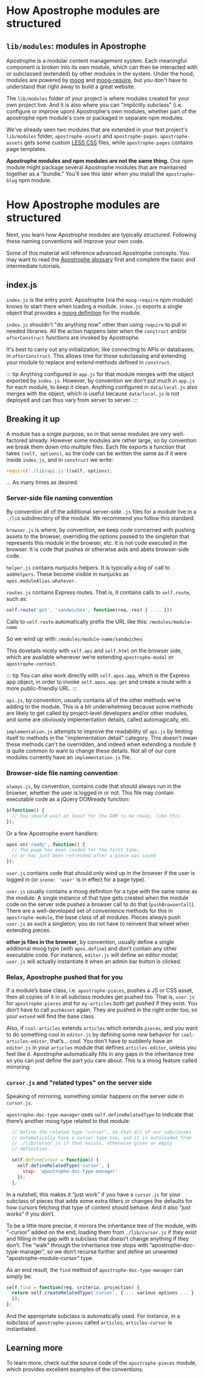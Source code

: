 # How Apostrophe modules are structured

## `lib/modules`: modules in Apostrophe

Apostrophe is a modular content management system. Each meaningful component is broken into its own module, which can then be interacted with or subclassed \(extended\) by other modules in the system. Under the hood, modules are powered by [moog](https://github.com/apostrophecms/moog) and [moog-require](https://github.com/apostrophecms/moog-require), but you don't have to understand that right away to build a great website.

The `lib/modules` folder of your project is where modules created for your own project live. And it is also where you can "implicitly subclass" \(i.e. configure or improve upon\) Apostrophe's own modules, whether part of the apostrophe npm module's core or packaged in separate npm modules.

We've already seen two modules that are extended in your test project's `lib/modules` folder, `apostrophe-assets` and `apostrophe-pages`. `apostrophe-assets` gets some custom [LESS CSS](http://lesscss.org/features/) files, while `apostrophe-pages` contains page templates.

**Apostrophe modules and npm modules are not the same thing.** One npm module might package several Apostrophe modules that are maintained together as a "bundle." You'll see this later when you install the `apostrophe-blog` npm module.

# How Apostrophe modules are structured

Next, you learn how Apostrophe modules are typically structured. Following these naming conventions will improve your own code.

Some of this material will reference advanced Apostrophe concepts. You may want to read the [Apostrophe glossary](/reference/glossary.md) first and complete the basic and intermediate tutorials.

## index.js

`index.js` is the entry point. Apostrophe \(via the `moog-require` npm module\) knows to start there when loading a module. `index.js` exports a single object that provides a [moog definition](https://www.npmjs.com/package/moog) for the module.

`index.js` shouldn't "do anything now" other than using `require` to pull in needed libraries. All the action happens later when the `construct` and/or `afterConstruct` functions are invoked by Apostrophe.

It's best to carry out any initialization, like connecting to APIs or databases, in `afterConstruct`. This allows time for those subclassing and extending your module to replace and extend methods defined in `construct`.

::: tip
Anything configured in `app.js` for that module merges with the object exported by `index.js`. However, by convention we don’t put much in `app.js` for each module, to keep it clean. Anything configured in `data/local.js` also merges with the object, which is useful because `data/local.js` is not deployed and can thus vary from server to server.
:::

## Breaking it up

A module has a single purpose, so in that sense modules are very well-factored already. However some modules are rather large, so by convention we break them down into multiple files. Each file exports a function that takes `(self, options)`, so the code can be written the same as if it were inside `index.js`, and in `construct` we write:

```javascript
require('./lib/api.js')(self, options);
```

... As many times as desired.

### Server-side file naming convention

By convention all of the additional server-side `.js` files for a module live in a `./lib` subdirectory of the module. We recommend you follow this standard.

`browser.js` is where, by convention, we keep code concerned with pushing assets to the browser, overriding the options passed to the singleton that represents this module in the browser, etc. It is not code executed in the browser. It is code that pushes or otherwise aids and abets browser-side code.

`helper.js` contains nunjucks helpers. It is typically a big ol’ call to `addHelpers`. These become visible in nunjucks as `apos.moduleAlias.whatever`.

`routes.js` contains Express routes. That is, it contains calls to `self.route`, such as:

```javascript
self.route('get', 'sandwiches', function(req, res) { .... }))
```

Calls to `self.route` automatically prefix the URL like this: `/modules/module-name`

So we wind up with: `/modules/module-name/sandwiches`

This dovetails nicely with `self.api` and `self.html` on the browser side, which are available whenever we’re extending `apostrophe-modal` or `apostrophe-context`.

::: tip
You can also work directly with `self.apos.app`, which is the Express app object, in order to invoke `self.apos.app.get` and create a route with a more public-friendly URL.
:::

`api.js`, by convention, usually contains all of the other methods we’re adding to the module. This is a bit underwhelming because some methods are likely to get called by project-level developers and/or other modules, and some are obviously implementation details, called automagically, etc.

`implementation.js` attempts to improve the readability of `api.js` by limiting itself to methods in the "implementation detail" category. This doesn't mean these methods can't be overridden, and indeed when extending a module it is quite common to want to change these details. Not all of our core modules currently have an `implementation.js` file.

### Browser-side file naming convention

`always.js`, by convention, contains code that should always run in the browser, whether the user is logged in or not. This file may contain executable code as a jQuery DOMready function:

```javascript
$(function() {
  // You should wait at least for the DOM to be ready, like this
});
```

Or a few Apostrophe event handlers:

```javascript
apos.on('ready', function() {
  // The page has been loaded for the first time,
  // or has just been refreshed after a piece was saved
});
```

`user.js` contains code that should only wind up in the browser if the user is logged in \(or `scene: 'user'` is in effect for a page type\).

`user.js` usually contains a moog definition for a type with the same name as the module. A single instance of that type gets created when the module code on the server side pushes a browser call to do that \(`pushBrowserCall`\). There are a well-developed set of convenience methods for this in `apostrophe-module`, the base class of all modules. Pieces always push `user.js` as such a singleton; you do not have to reinvent that wheel when extending pieces.

**other js files in the browser**, by convention, usually define a single additional moog type \(with `apos.define`\) and don’t contain any other executable code. For instance, `editor.js` will define an editor modal; `user.js` will actually instantiate it when an admin bar button is clicked.

### Relax, Apostrophe pushed that for you

If a module’s base class, i.e. `apostrophe-pieces`, pushes a JS or CSS asset, then all copies of it in all subclass modules get pushed too. That is, `user.js` for `apostrophe-pieces` and for `my-articles` both get pushed if they exist. You don’t have to call `pushAsset` again. They are pushed in the right order too, so your `extend` will find the base class.

Also, if `cool-articles` extends `articles` which extends `pieces`, and you want to do something cool in `editor.js` by defining some new behavior for `cool-articles-editor`, that’s… cool. You don’t have to suddenly have an `editor.js` in your `articles` module that defines `articles-editor`, unless you feel like it. Apostrophe automatically fills in any gaps in the inheritance tree so you can just define the part you care about. This is a moog feature called mirroring.

### `cursor.js` and "related types" on the server side

Speaking of mirroring, something similar happens on the server side in `cursor.js`.

`apostrophe-doc-type-manager` uses `self.defineRelatedType` to indicate that there’s another moog type related to that module:

```javascript
  // Define the related type "cursor", so that all of our subclasses
  // automatically have a cursor type too, and it is autoloaded from
  // ./lib/cursor.js if that exists, otherwise given an empty
  // definition.

  self.defineCursor = function() {
    self.defineRelatedType('cursor', {
      stop: 'apostrophe-doc-type-manager'
    });
  };
```

In a nutshell, this makes it “just work” if you have a `cursor.js` for your subclass of pieces that adds some extra filters or changes the defaults for how cursors fetching that type of content should behave. And it also “just works” if you don’t.

To be a little more precise, it mirrors the inheritance tree of the module, with “-cursor” added on the end, loading them from `./lib/cursor.js` if they exist and filling in the gap with a subclass that doesn’t change anything if they don’t. The “walk” through the inheritance tree stops with “apostrophe-doc-type-manager”, so we don’t recurse further and define an unwanted “apostrophe-module-cursor” type.

As an end result, the `find` method of `apostrophe-doc-type-manager` can simply be:

```javascript
self.find = function(req, criteria, projection) {
  return self.createRelatedType('cursor', { ... various options ... }
  });
};
```

And the appropriate subclass is automatically used. For instance, in a subclass of `apostrophe-pieces` called `articles`, `articles-cursor` is instantiated.

## Learning more

To learn more, check out the source code of the `apostrophe-pieces` module, which provides excellent examples of the conventions.

